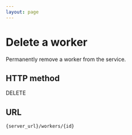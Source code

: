 ```yaml
---
layout: page
---
```


# Delete a worker

Permanently remove a worker from the service.

## HTTP method

DELETE

## URL

```shell
{server_url}/workers/{id}
```
